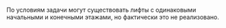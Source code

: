 По условиям задачи могут существовать лифты с одинаковыми начальными и конечными этажами, но фактически это не реализовано.
